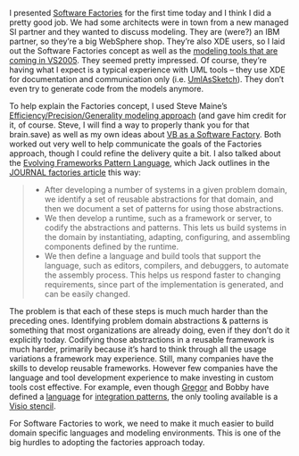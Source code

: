 I presented [Software
Factories](http://msdn.microsoft.com/architecture/overview/softwarefactories/)
for the first time today and I think I did a pretty good job. We had
some architects were in town from a new managed SI partner and they
wanted to discuss modeling. They are (were?) an IBM partner, so they’re
a big WebSphere shop. They’re also XDE users, so I laid out the Software
Factories concept as well as the [modeling tools that are coming in
VS2005](http://msdn.microsoft.com/msdnmag/issues/04/07/whitehorse/default.aspx).
They seemed pretty impressed. Of course, they’re having what I expect is
a typical experience with UML tools – they use XDE for documentation and
communication only (i.e.
[UmlAsSketch](http://www.martinfowler.com/bliki/UmlAsSketch.html)). They
don’t even try to generate code from the models anymore.

To help explain the Factories concept, I used Steve Maine’s
[Efficiency/Precision/Generality modeling
approach](http://hyperthink.net/blog/PermaLink,guid,6a264d60-3652-4662-bfff-77bdc3ebf2b2.aspx)
(and gave him credit for it, of course. Steve, I will find a way to
properly thank you for that brain.save) as well as my own ideas about
[VB as a Software
Factory](http://devhawk.net/PermaLink.aspx?guid=beb13ac1-f5a0-42e0-9670-f6843601d33e).
Both worked out very well to help communicate the goals of the Factories
approach, though I could refine the delivery quite a bit. I also talked
about the [Evolving Frameworks Pattern
Language](http://st-www.cs.uiuc.edu/users/droberts/evolve.html), which
Jack outlines in the [JOURNAL factories
article](http://msdn.microsoft.com/architecture/overview/softwarefactories/default.aspx?pull=/library/en-us/dnmaj/html/aj3softfac.asp)
this way:

> -   After developing a number of systems in a given problem domain, we
>     identify a set of reusable abstractions for that domain, and then
>     we document a set of patterns for using those abstractions.
> -   We then develop a runtime, such as a framework or server, to
>     codify the abstractions and patterns. This lets us build systems
>     in the domain by instantiating, adapting, configuring, and
>     assembling components defined by the runtime.
> -   We then define a language and build tools that support the
>     language, such as editors, compilers, and debuggers, to automate
>     the assembly process. This helps us respond faster to changing
>     requirements, since part of the implementation is generated, and
>     can be easily changed.

The problem is that each of these steps is much much harder than the
preceding ones. Identifying problem domain abstractions & patterns is
something that most organizations are already doing, even if they don’t
do it explicitly today. Codifying those abstractions in a reusable
framework is much harder, primarily because it’s hard to think through
all the usage variations a framework may experience. Still, many
companies have the skills to develop reusable frameworks. However few
companies have the language and tool development experience to make
investing in custom tools cost effective. For example, even though
[Gregor](http://www.eaipatterns.com/gregor.html) and Bobby have defined
a [language](http://www.eaipatterns.com/Introduction.html) for
[integration patterns](http://www.eaipatterns.com/), the only tooling
available is a [Visio
stencil](http://www.eaipatterns.com/downloads.html).

For Software Factories to work, we need to make it much easier to build
domain specific languages and modeling environments. This is one of the
big hurdles to adopting the factories approach today.
